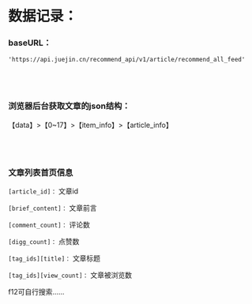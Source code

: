 # 数据记录：
### baseURL：
`'https://api.juejin.cn/recommend_api/v1/article/recommend_all_feed'`
</br></br></br></br>

### 浏览器后台获取文章的json结构：
【data】>【0~17】>【item_info】>【article_info】
</br></br></br></br>

### 文章列表首页信息
`[article_id]：` 文章id

`[brief_content]：` 文章前言

`[comment_count]：` 评论数

`[digg_count]：` 点赞数

`[tag_ids][title]：` 文章标题 

`[tag_ids][view_count]：` 文章被浏览数

f12可自行搜索......